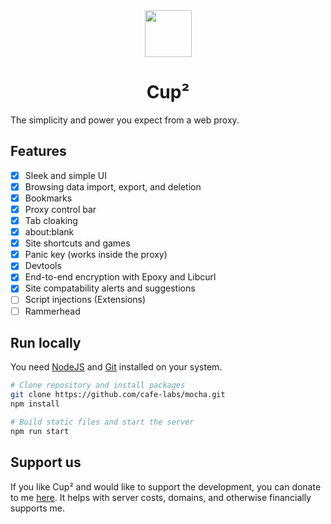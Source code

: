 <div align="center">
  <img src="public/icon.png" height=75 width=75 />
  <h1>Cup²</h1>
</div>
The simplicity and power you expect from a web proxy.

## Features

- [x] Sleek and simple UI
- [x] Browsing data import, export, and deletion 
- [x] Bookmarks
- [x] Proxy control bar
- [x] Tab cloaking
- [x] about:blank
- [x] Site shortcuts and games
- [x] Panic key (works inside the proxy)
- [x] Devtools 
- [x] End-to-end encryption with Epoxy and Libcurl
- [x] Site compatability alerts and suggestions
- [ ] Script injections (Extensions)
- [ ] Rammerhead

## Run locally

You need [NodeJS](https://nodejs.org) and [Git](https://git-scm.com/download) installed on your system.

```sh
# Clone repository and install packages
git clone https://github.com/cafe-labs/mocha.git
npm install

# Build static files and start the server
npm run start
```

## Support us
If you like Cup² and would like to support the development, you can donate to me [here](https://buymeacoffee.com/proudparrot2). It helps with server costs, domains, and otherwise financially supports me.
